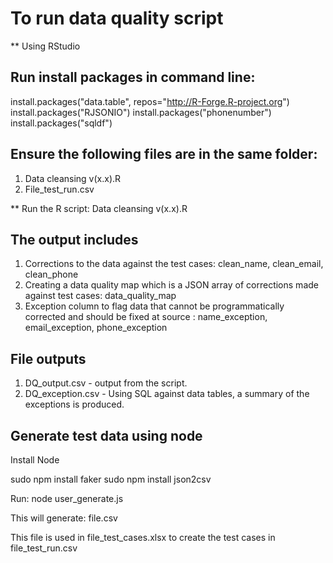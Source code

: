 # To run data quality script


** Using RStudio

## Run install packages in command line:
install.packages("data.table", repos="http://R-Forge.R-project.org")
install.packages("RJSONIO")
install.packages("phonenumber")
install.packages("sqldf")

## Ensure the following files are in the same folder:
1.	Data cleansing v(x.x).R
2.	File_test_run.csv 

** Run the R script: Data cleansing v(x.x).R


## The output includes
1.	Corrections to the data against the test cases: clean_name, clean_email, clean_phone
2.	Creating a data quality map which is a JSON array of corrections made against test cases: data_quality_map
3.	Exception column to flag data that cannot be programmatically corrected and should be fixed at source : name_exception, email_exception, phone_exception

## File outputs
1. DQ_output.csv - output from the script.
2. DQ_exception.csv - Using SQL against data tables, a summary of the exceptions is produced.



## Generate test data using node 
Install Node

sudo npm install faker
sudo npm install json2csv

Run:
node user_generate.js

This will generate: file.csv

This file is used in file_test_cases.xlsx to create the test cases in file_test_run.csv
